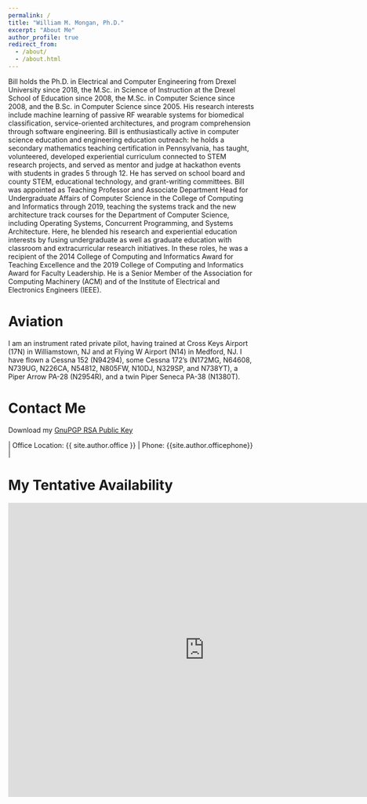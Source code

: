 ```yaml
---
permalink: /
title: "William M. Mongan, Ph.D."
excerpt: "About Me"
author_profile: true
redirect_from: 
  - /about/
  - /about.html
---
```


Bill holds the Ph.D. in Electrical and Computer Engineering from Drexel University since 2018, the M.Sc. in Science of Instruction at the Drexel School of Education since 2008, the M.Sc. in Computer Science since 2008, and the B.Sc. in Computer Science since 2005. His research interests include machine learning of passive RF wearable systems for biomedical classification, service-oriented architectures, and program comprehension through software engineering. Bill is enthusiastically active in computer science education and engineering education outreach: he holds a secondary mathematics teaching certification in Pennsylvania, has taught, volunteered, developed experiential curriculum connected to STEM research projects, and served as mentor and judge at hackathon events with students in grades 5 through 12. He has served on school board and county STEM, educational technology, and grant-writing committees. Bill was appointed as Teaching Professor and Associate Department Head for Undergraduate Affairs of Computer Science in the College of Computing and Informatics through 2019, teaching the systems track and the new architecture track courses for the Department of Computer Science, including Operating Systems, Concurrent Programming, and Systems Architecture. Here, he blended his research and experiential education interests by fusing undergraduate as well as graduate education with classroom and extracurricular research initiatives. In these roles, he was a recipient of the 2014 College of Computing and Informatics Award for Teaching Excellence and the 2019 College of Computing and Informatics Award for Faculty Leadership. He is a Senior Member of the Association for Computing Machinery (ACM) and of the Institute of Electrical and Electronics Engineers (IEEE).

Aviation
======
I am an instrument rated private pilot, having trained at Cross Keys Airport (17N) in Williamstown, NJ and at Flying W Airport (N14) in Medford, NJ. I have flown a Cessna 152 (N94294), some Cessna 172’s (N172MG, N64608, N739UG, N226CA, N54812, N805FW, N10DJ, N329SP, and N738YT), a Piper Arrow PA-28 (N2954R), and a twin Piper Seneca PA-38 (N1380T).

Contact Me
======
Download my [GnuPGP RSA Public Key](/files/gpg.pub)

| Office Location: {{ site.author.office }} |
Phone: {{site.author.officephone}} |

My Tentative Availability
======
<iframe src="https://calendar.google.com/calendar/embed?height=600&amp;wkst=1&amp;bgcolor=%23ffffff&amp;ctz=America%2FNew_York&amp;src=YmlsbEBiaWxsbW9uZ2FuLmNvbQ&amp;color=%234285F4&amp;showTitle=0&amp;showCalendars=0" style="border-width:0" width="800" height="600" frameborder="0" scrolling="no"></iframe>
